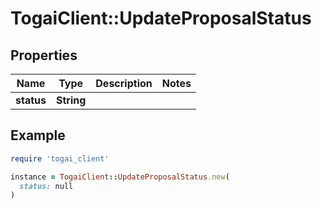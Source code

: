 # TogaiClient::UpdateProposalStatus

## Properties

| Name | Type | Description | Notes |
| ---- | ---- | ----------- | ----- |
| **status** | **String** |  |  |

## Example

```ruby
require 'togai_client'

instance = TogaiClient::UpdateProposalStatus.new(
  status: null
)
```

